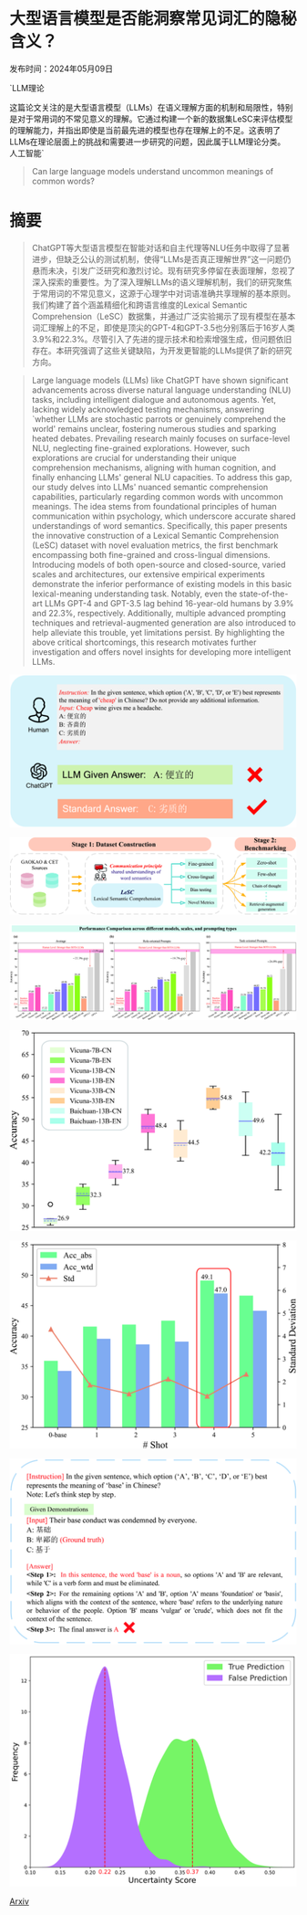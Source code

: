 # 大型语言模型是否能洞察常见词汇的隐秘含义？

发布时间：2024年05月09日

`LLM理论

这篇论文关注的是大型语言模型（LLMs）在语义理解方面的机制和局限性，特别是对于常用词的不常见意义的理解。它通过构建一个新的数据集LeSC来评估模型的理解能力，并指出即使是当前最先进的模型也存在理解上的不足。这表明了LLMs在理论层面上的挑战和需要进一步研究的问题，因此属于LLM理论分类。` `人工智能`

> Can large language models understand uncommon meanings of common words?

# 摘要

> ChatGPT等大型语言模型在智能对话和自主代理等NLU任务中取得了显著进步，但缺乏公认的测试机制，使得“LLMs是否真正理解世界”这一问题仍悬而未决，引发广泛研究和激烈讨论。现有研究多停留在表面理解，忽视了深入探索的重要性。为了深入理解LLMs的语义理解机制，我们的研究聚焦于常用词的不常见意义，这源于心理学中对词语准确共享理解的基本原则。我们构建了首个涵盖精细化和跨语言维度的Lexical Semantic Comprehension（LeSC）数据集，并通过广泛实验揭示了现有模型在基本词汇理解上的不足，即使是顶尖的GPT-4和GPT-3.5也分别落后于16岁人类3.9%和22.3%。尽管引入了先进的提示技术和检索增强生成，但问题依旧存在。本研究强调了这些关键缺陷，为开发更智能的LLMs提供了新的研究方向。

> Large language models (LLMs) like ChatGPT have shown significant advancements across diverse natural language understanding (NLU) tasks, including intelligent dialogue and autonomous agents. Yet, lacking widely acknowledged testing mechanisms, answering `whether LLMs are stochastic parrots or genuinely comprehend the world' remains unclear, fostering numerous studies and sparking heated debates. Prevailing research mainly focuses on surface-level NLU, neglecting fine-grained explorations. However, such explorations are crucial for understanding their unique comprehension mechanisms, aligning with human cognition, and finally enhancing LLMs' general NLU capacities. To address this gap, our study delves into LLMs' nuanced semantic comprehension capabilities, particularly regarding common words with uncommon meanings. The idea stems from foundational principles of human communication within psychology, which underscore accurate shared understandings of word semantics. Specifically, this paper presents the innovative construction of a Lexical Semantic Comprehension (LeSC) dataset with novel evaluation metrics, the first benchmark encompassing both fine-grained and cross-lingual dimensions. Introducing models of both open-source and closed-source, varied scales and architectures, our extensive empirical experiments demonstrate the inferior performance of existing models in this basic lexical-meaning understanding task. Notably, even the state-of-the-art LLMs GPT-4 and GPT-3.5 lag behind 16-year-old humans by 3.9% and 22.3%, respectively. Additionally, multiple advanced prompting techniques and retrieval-augmented generation are also introduced to help alleviate this trouble, yet limitations persist. By highlighting the above critical shortcomings, this research motivates further investigation and offers novel insights for developing more intelligent LLMs.

![大型语言模型是否能洞察常见词汇的隐秘含义？](../../../paper_images/2405.05741/x1.png)

![大型语言模型是否能洞察常见词汇的隐秘含义？](../../../paper_images/2405.05741/x2.png)

![大型语言模型是否能洞察常见词汇的隐秘含义？](../../../paper_images/2405.05741/x3.png)

![大型语言模型是否能洞察常见词汇的隐秘含义？](../../../paper_images/2405.05741/x4.png)

![大型语言模型是否能洞察常见词汇的隐秘含义？](../../../paper_images/2405.05741/x5.png)

![大型语言模型是否能洞察常见词汇的隐秘含义？](../../../paper_images/2405.05741/x6.png)

![大型语言模型是否能洞察常见词汇的隐秘含义？](../../../paper_images/2405.05741/x7.png)

[Arxiv](https://arxiv.org/abs/2405.05741)